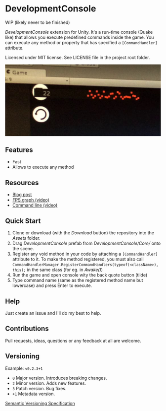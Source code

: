 # DevelopmentConsole

WIP (likely never to be finished)

*DevelopmentConsole* extension for Unity. It's a run-time console (Quake like) that allows you execute predefined commands inside the game. You can execute any method or property that has specified a `[CommandHandler]` attribute.

Licensed under MIT license. See LICENSE file in the project root folder.   

![DevelopmentConsole](/Resources/cover_screenshot.png?raw=true)

## Features

* Fast
* Allows to execute any method

## Resources

* [Blog post]()
* [FPS graph (video)](https://goo.gl/photos/MjjTNWkosQeZHL217)
* [Command line (video)](https://youtu.be/-Jqn67aOXt0)

## Quick Start

1. Clone or download (with the *Download* button) the repository into the *Assets* folder.
2. Drag *DevelopmentConsole* prefab from *DevelopmentConsole/Core/* onto the scene.
4. Register any void method in your code by attaching a `[CommandHandler]` attribute to it. To make
  the method registered, you must also call `CommandHandlerManager.RegisterCommandHandlers(typeof(<className>), this);`
  in the same class (for eg. in _Awake()_)
5. Run the game and open console wity the back quote button (tilde)
6. Type command name (same as the registered method name but lowercase) and press Enter to execute.

## Help

Just create an issue and I'll do my best to help.

## Contributions

Pull requests, ideas, questions or any feedback at all are welcome.

## Versioning

Example: `v0.2.3+1`

- `0` Major version. Introduces breaking changes.
- `2` Minor version. Adds new features.
- `3` Patch version. Bug fixes.
- `+1` Metadata version.

[Semantic Versioning Specification](http://semver.org/)
